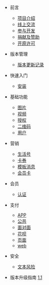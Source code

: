<!-- docs/_sidebar.md -->

* 前言
    * [项目介绍](zh-cn/)
    * [线上交流](zh-cn/communication.md)
    * [参与开发](zh-cn/contribute.md)
    * [捐献及赞助](zh-cn/donate.md)
    * [开原许可](zh-cn/opensource.md)
    
* 版本管理
    * [版本更新记录](zh-cn/version)

* 快速入门
    * [安装](zh-cn/install)

* 基础功能
    * [图片](zh-cn/base/image.md)
    * [视频](zh-cn/base/video.md)
    * [授权](zh-cn/base/oauth.md)
    * [二维码](zh-cn/base/qrcode.md)
    * [用户](zh-cn/base/user.md)

* 营销
    * [生活号](zh-cn/marketing/openLife.md)
    * [卡券](zh-cn/marketing/pass.md)
    * [模板消息](zh-cn/marketing/templateMessage.md)
    * [会员卡](zh-cn/marketing/card.md)

* 会员
    * [认证](zh-cn/member/identification.md)
    
* 支付
    * [APP](zh-cn/payment/app.md)
    * [公共](zh-cn/payment/common.md)
    * [面对面](zh-cn/payment/faceToFace.md)
    * [花呗](zh-cn/payment/huabei.md)
    * [页面](zh-cn/payment/page.md)
    * [web](zh-cn/payment/web.md)

* 安全
    * [文本风险](zh-cn/security/textRisk.md)
    
* 版本升级指南
  [1.1](zh-cn/guide/1-1.md)